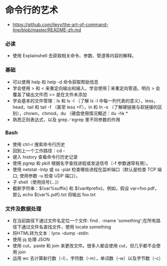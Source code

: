 # 命令行的艺术 
- https://github.com/jlevy/the-art-of-command-line/blob/master/README-zh.md

### 必读
- 使用 Explainshell 去获取相关命令、参数、管道等内容的解释。

### 基础
- 可以使用 help 和 help -d 命令获取帮助信息
- 学会使用 > 和 < 来重定向输出和输入，学会使用 | 来重定向管道。明白 > 会覆盖了输出文件而 >> 是在文件未添加
- 学会基本的文件管理：ls 和 ls -l （了解 ls -l 中每一列代表的意义），less，head，tail 和 tail -f （甚至 less +F），ln 和 ln -s （了解硬链接与软链接的区别），chown，chmod，du （硬盘使用情况概述：du -hk *
- 熟悉正则表达式，以及 grep／egrep 里不同参数的作用

### Bash
- 使用 ctrl-r 搜索命令行历史
- 回到上一个工作路径：cd -
- 键入 history 查看命令行历史记录
- 使用 pgrep 和 pkill 根据名字查找进程或发送信号（-f 参数通常有用）。
- 使用 netstat -lntp 或 ss -plat 检查哪些进程在监听端口（默认是检查 TCP 端口; 使用参数 -u 检查 UDP 端口）。
- 子 shell（使用括号(...)）
- 截断字符串：${var%suffix} 和 ${var#prefix}。例如，假设 var=foo.pdf，那么 echo ${var%.pdf}.txt 将输出 foo.txt

### 文件及数据处理
- 在当前路径下通过文件名定位一个文件: find . -iname '*something*';在所有路径下通过文件名查找文件，使用 locate something
- 将HTML转为文本：lynx -dump -stdin
- 使用 jq 处理 JSON
- 使用 cut，paste 和 join 来更改文件。很多人都会使用 cut，但几乎都不会使用 join
- 运用 wc 去计算新行数（-l），字符数（-m），单词数（-w）以及字节数（-c）
